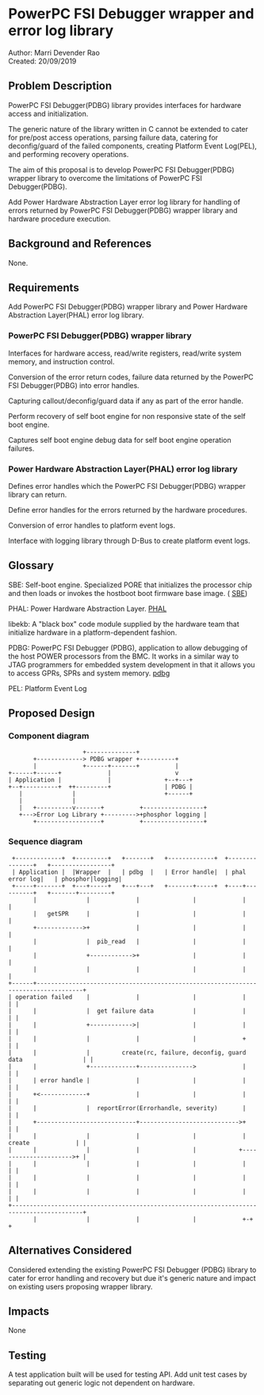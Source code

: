 # PowerPC FSI Debugger wrapper and error log library

Author: Marri Devender Rao<br/>
Created: 20/09/2019

## Problem Description
PowerPC FSI Debugger(PDBG) library provides interfaces for hardware access and
initialization. 

The generic nature of the library written in C cannot be extended to cater for
pre/post access operations, parsing failure data, catering for deconfig/guard
of the failed components, creating Platform Event Log(PEL), and performing
recovery operations.

The aim of this proposal is to develop PowerPC FSI Debugger(PDBG) wrapper
library to overcome the limitations of PowerPC FSI Debugger(PDBG).

Add Power Hardware Abstraction Layer error log library for handling of errors
returned by  PowerPC FSI Debugger(PDBG) wrapper library and hardware procedure
execution.


## Background and References
None.

## Requirements
Add PowerPC FSI Debugger(PDBG) wrapper library and Power Hardware Abstraction
Layer(PHAL) error log library.

### PowerPC FSI Debugger(PDBG) wrapper library
Interfaces for hardware access, read/write registers, read/write system
memory, and instruction control.

Conversion of the error return codes, failure data returned by the PowerPC
FSI Debugger(PDBG) into error handles.

Capturing callout/deconfig/guard data if any as part of the error handle.

Perform recovery of self boot engine for non responsive state of the self
boot engine.

Captures self boot engine debug data for self boot engine operation failures.

### Power Hardware Abstraction Layer(PHAL) error log library
Defines error handles which the PowerPC FSI Debugger(PDBG) wrapper library
can return.

Define error handles for the errors returned by the hardware procedures.

Conversion of error handles to platform event logs.

Interface with logging library through D-Bus to create platform event logs.

## Glossary
SBE: Self-boot engine. Specialized PORE that initializes the processor chip and
then loads or invokes the hostboot boot firmware base image.
( [SBE](https://github.com/open-power/sbe))

PHAL: Power Hardware Abstraction Layer.
[PHAL]("https://gerrit.openbmc-project.xyz/#/c/openbmc/docs/+/23287/")

libekb: A "black box" code module supplied by the hardware team that initialize
hardware in a platform-dependent fashion.

PDBG: PowerPC FSI Debugger (PDBG), application to allow debugging of the host
POWER processors from the BMC. It works in a similar way to JTAG programmers for
embedded system development in that it allows you to access GPRs, SPRs and
system memory.
[pdbg]("https://github.com/open-power/pdbg")

PEL: Platform Event Log

## Proposed Design
### Component diagram
```
                     +--------------+
       +-------------> PDBG wrapper +----------+
       |             +------+-------+          |
+------+------+             |                  v
| Application |             |               +--+---+
+--+----------+  ++---------+               | PDBG |
   |              |                         +------+
   |              |
   |   +----------v-------+          +-----------------+
   +--->Error Log Library +--------->+phosphor logging |
       +------------------+          +-----------------+

```
### Sequence diagram

```
 +-------------+  +---------+   +-------+   +-------------+  +---------------+   +-----------------+
 | Application |  |Wrapper  |   | pdbg  |   | Error handle|  | phal error log|   | phosphor|logging|
 +-----+-------+  +---+-----+   +---+---+   +-------+-----+  +----+----------+   +-------+---------+
       |              |             |               |             |                      |
       |   getSPR     |             |               |             |                      |
       +------------->+             |               |             |                      |
       |              |  pib_read   |               |             |                      |
       |              +------------>+               |             |                      |
       |              |             |               |             |                      |
+------+-----------------------------------------------------------------------------------+
| operation failed    |             |               |             |                      | |
|      |              |  get failure data           |             |                      | |
|      |              +------------>|               |             |                      | |
|      |              |             |               |             +                      | |
|      |              |         create(rc, failure, deconfig, guard data                 | |
|      |              +-------------+--------------->             |                      | |
|      | error handle |             |               |             |                      | |
|      +<-------------+             |               |             |                      | |
|      |              |  reportError(Errorhandle, severity)       |                      | |
|      +----------------------------+---------------------------->+                      | |
|      |              |             |               |             |   create             | |
|      |              |             |               |            +---------------------->+ |
|      |              |             |               |             |                      | |
|      |              |             |               |             |                      | |
|      |              |             |               |             |                      | |
+------------------------------------------------------------------------------------------+
       |              |             |               |             +-+                    +

```

## Alternatives Considered
Considered extending the existing PowerPC FSI Debugger (PDBG) library to cater
for error handling and recovery but due it's generic nature and impact on 
existing users proposing wrapper library.

## Impacts
None

## Testing
A test application built  will be used for testing API.
Add unit test cases by separating out generic logic not dependent on hardware.
